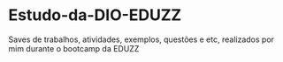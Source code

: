 # Estudo-da-DIO-EDUZZ
 Saves de trabalhos, atividades, exemplos, questões e etc, realizados por mim durante o bootcamp da EDUZZ
